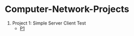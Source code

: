 # Computer-Network-Projects
1. Project 1: Simple Server Client Test
    * [P1](https://github.com/jdeep97/Computer-Network-Projects/tree/main/P1)